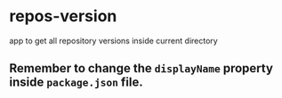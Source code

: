 # repos-version
app to get all repository versions inside current directory

## Remember to change the `displayName` property inside `package.json` file.
